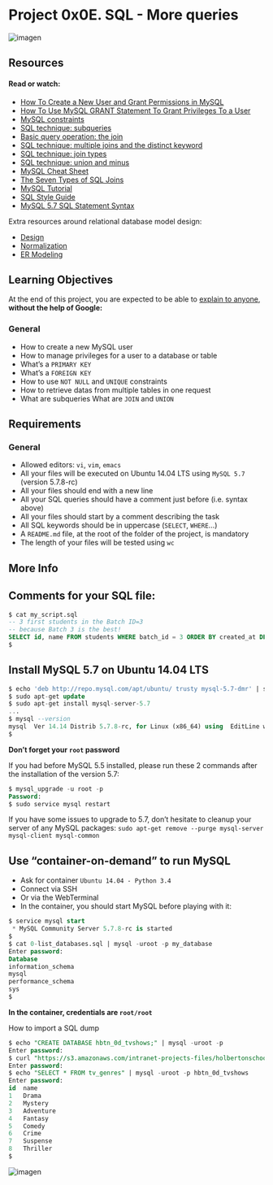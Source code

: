 # Project 0x0E. SQL - More queries

![imagen](https://cambiodigital-ol.com/wp-content/uploads/2020/02/sql_portada_opt.png)

## Resources
#### Read or watch:

- [How To Create a New User and Grant Permissions in MySQL](https://www.digitalocean.com/community/tutorials/how-to-create-a-new-user-and-grant-permissions-in-mysql)
- [How To Use MySQL GRANT Statement To Grant Privileges To a User](https://intranet.hbtn.io/rltoken/ztrEKQexfEDtZ-8EUsG70Q)
- [MySQL constraints](http://zetcode.com/mysql/constraints/)
- [SQL technique: subqueries](https://web.csulb.edu/colleges/coe/cecs/dbdesign/dbdesign.php?page=sql/subqueries.php)
- [Basic query operation: the join](https://web.csulb.edu/colleges/coe/cecs/dbdesign/dbdesign.php?page=sql/join.php)
- [SQL technique: multiple joins and the distinct keyword](https://web.csulb.edu/colleges/coe/cecs/dbdesign/dbdesign.php?page=sql/multijoin.php)
- [SQL technique: join types](https://web.csulb.edu/colleges/coe/cecs/dbdesign/dbdesign.php?page=sql/jointypes.php)
- [SQL technique: union and minus](https://web.csulb.edu/colleges/coe/cecs/dbdesign/dbdesign.php?page=sql/setops.php)
- [MySQL Cheat Sheet](https://intellipaat.com/mediaFiles/2019/02/SQL-Commands-Cheat-Sheet.pdf)
- [The Seven Types of SQL Joins](https://tableplus.com/blog/2018/09/a-beginners-guide-to-seven-types-of-sql-joins.html)
- [MySQL Tutorial](https://www.youtube.com/watch?v=yPu6qV5byu4)
- [SQL Style Guide](https://www.sqlstyle.guide/)
- [MySQL 5.7 SQL Statement Syntax](https://dev.mysql.com/doc/refman/5.7/en/sql-statements.html)

Extra resources around relational database model design:

- [Design](https://www.guru99.com/database-design.html)
- [Normalization](https://www.guru99.com/database-normalization.html)
- [ER Modeling](https://www.guru99.com/er-modeling.html)

## Learning Objectives
At the end of this project, you are expected to be able to [explain to anyone](https://fs.blog/2012/04/feynman-technique/), **without the help of Google:**

### General
- How to create a new MySQL user
- How to manage privileges for a user to a database or table
- What’s a ```PRIMARY KEY```
- What’s a ```FOREIGN KEY```
- How to use ```NOT NULL``` and ```UNIQUE``` constraints
- How to retrieve datas from multiple tables in one request
- What are subqueries
What are ```JOIN``` and ```UNION```

## Requirements
### General
- Allowed editors: ```vi```, ```vim```, ```emacs```
- All your files will be executed on Ubuntu 14.04 LTS using ```MySQL 5.7``` (version 5.7.8-rc)
- All your files should end with a new line
- All your SQL queries should have a comment just before (i.e. syntax above)
- All your files should start by a comment describing the task
- All SQL keywords should be in uppercase (```SELECT```, ```WHERE```…)
- A ```README.md``` file, at the root of the folder of the project, is mandatory
- The length of your files will be tested using ```wc```

## More Info
## Comments for your SQL file:
```SQL
$ cat my_script.sql
-- 3 first students in the Batch ID=3
-- because Batch 3 is the best!
SELECT id, name FROM students WHERE batch_id = 3 ORDER BY created_at DESC LIMIT 3;
$
```
## Install MySQL 5.7 on Ubuntu 14.04 LTS
```SQL
$ echo 'deb http://repo.mysql.com/apt/ubuntu/ trusty mysql-5.7-dmr' | sudo tee -a /etc/apt/sources.list
$ sudo apt-get update
$ sudo apt-get install mysql-server-5.7
...
$ mysql --version
mysql  Ver 14.14 Distrib 5.7.8-rc, for Linux (x86_64) using  EditLine wrapper
$
```

**Don’t forget your ```root``` password**

If you had before MySQL 5.5 installed, please run these 2 commands after the installation of the version 5.7:
```SQL
$ mysql_upgrade -u root -p
Password: 
$ sudo service mysql restart
```
If you have some issues to upgrade to 5.7, don’t hesitate to cleanup your server of any MySQL packages: ```sudo apt-get remove --purge mysql-server mysql-client mysql-common```

## Use “container-on-demand” to run MySQL
- Ask for container ```Ubuntu 14.04 - Python 3.4```
- Connect via SSH
- Or via the WebTerminal
- In the container, you should start MySQL before playing with it:
```SQL
$ service mysql start
 * MySQL Community Server 5.7.8-rc is started
$
$ cat 0-list_databases.sql | mysql -uroot -p my_database
Enter password: 
Database
information_schema
mysql
performance_schema
sys
$
```
**In the container, credentials are ```root/root```**

How to import a SQL dump

```sql
$ echo "CREATE DATABASE hbtn_0d_tvshows;" | mysql -uroot -p
Enter password: 
$ curl "https://s3.amazonaws.com/intranet-projects-files/holbertonschool-higher-level_programming+/274/hbtn_0d_tvshows.sql" -s | mysql -uroot -p hbtn_0d_tvshows
Enter password: 
$ echo "SELECT * FROM tv_genres" | mysql -uroot -p hbtn_0d_tvshows
Enter password: 
id  name
1   Drama
2   Mystery
3   Adventure
4   Fantasy
5   Comedy
6   Crime
7   Suspense
8   Thriller
$
```
![imagen](https://m.yht7.com/upload/image/20200606/1892531-20200606125217781-1655014001.png)
